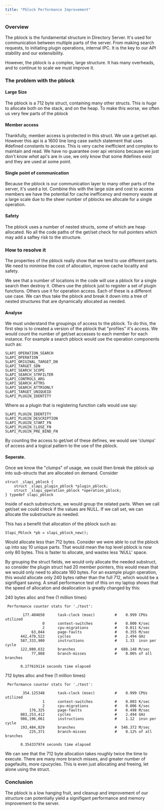 ```yaml
---
title: "Pblock Performance Improvement"
---
```


### Overview

The pblock is the fundamental structure in Directory Server. It's used for communication
between multiple parts of the server. From making search requests, to initiating plugin
operations, internal IPC. It is the key to our API stability and our extensibility.

However, the pblock is a complex, large structure. It has many overheads, and to continue
to scale we must improve it.

### The problem with the pblock

#### Large Size

The pblock is a 712 byte struct, containing many other structs. This is *huge* to
allocate both on the stack, and on the heap. To make this worse, we often us very
few parts of the pblock

#### Member access

Thankfully, member access is protected in this struct. We use a get/set api. However
this api is a 1600 line long case switch statement that uses #defined constants
to access. This is very cache inefficient and complex to maintain and read. We have
no guarantee over api versions because we just don't know *what* api's are in use,
we only know that some #defines exist and they are used at some point.

#### Single point of communication

Because the pblock is our communication layer to many other parts of the server,
it's used a lot. Combine this with the large size and cost to access members we
have the potential for cache inefficency and memory waste at a large scale due
to the sheer number of pblocks we allocate for a single operation.

#### Safety

The pblock uses a number of nested structs, some of which are heap allocated. No
all the code paths of the get/set check for null pointers which may add a saftey
risk to the structure.

### How to resolve it

The properties of the pblock really show that we tend to use different parts. We
need to minimise the cost of allocation, improve cache locality and safety.

We see that a number of locations in the code will use a pblock for a single
search then destroy it. Others use the pblock just to register a set of plugin
functions. Others use it for operation access. Each of these is a different use
case. We can thus take the pblock and break it down into a tree of nested structures
that are dynamically allocated as needed.

#### Analyse

We must understand the groupings of access to the pblock. To do this, the first
step is to created a version of the pblock that "profiles" it's access. We would
count the number of get/set accesses to each member for each instance. For example
a search pblock would use the operation components such as:

    SLAPI_OPERATION_SEARCH
    SLAPI_OPERATION
    SLAPI_ORIGINAL_TARGET_DN
    SLAPI_TARGET_SDN
    SLAPI_SEARCH_SCOPE
    SLAPI_SEARCH_STRFILTER
    SLAPI_CONTROLS_ARG
    SLAPI_SEARCH_ATTRS
    SLAPI_SEARCH_ATTRSONLY
    SLAPI_TARGET_UNIQUEID
    SLAPI_PLUGIN_IDENTITY

Where as a plugin that is registering function calls would use say:

    SLAPI_PLUGIN_IDENTITY
    SLAPI_PLUGIN_DESCRIPTION
    SLAPI_PLUGIN_START_FN
    SLAPI_PLUGIN_CLOSE_FN
    SLAPI_PLUGIN_PRE_BIND_FN

By counting the access to get/set of these defines, we would see 'clumps' of access
and a logical pattern to the use of the pblock.

#### Seperate.

Once we know the "clumps" of usage, we could then break the pblock up into sub-structs
that are allocated on demand. Consider

    struct _slapi_pblock {
        struct _slapi_plugin_pblock *plugin_pblock;
        struct _slapi_operation_pblock *operation_pblock;
    } typedef slapi_pblock

Inside of each substructure, we would group the related parts. When we call get/set
we could check if the values are NULL. If we call set, we can allocate the substructure
as needed.

This has a benefit that allocation of the pblock such as:

    Slapi_Pblock *pb = slapi_pblock_new();

Would allocate less than 712 bytes. Consider we were able to cut the pblock up into say
10 unique parts. That would mean the top level pblock is now only 80 bytes. This is
faster to allocate, and wastes less 'NULL' space.

By grouping the struct fields, we would only allocate the needed substruct, so consider
the plugin struct had 20 member pointers, this would mean that we would only need to allocate
160 bytes. For an example plugin operation, this would allocate only 240 bytes rather than the
full 712, which would be a signifigant saving. A small performance test of this on my laptop
shows that the speed of allocation and deallocation is greatly changed by this:

240 bytes alloc and free (1 million times)

     Performance counter stats for './test':

            177.404650      task-clock (msec)         #    0.999 CPUs utilized          
                     0      context-switches          #    0.000 K/sec                  
                     2      cpu-migrations            #    0.011 K/sec                  
                63,044      page-faults               #    0.355 M/sec                  
           442,478,522      cycles                    #    2.494 GHz                    
           587,333,900      instructions              #    1.33  insn per cycle         
           122,080,632      branches                  #  688.148 M/sec                  
                77,868      branch-misses             #    0.06% of all branches        

           0.177619114 seconds time elapsed

712 bytes alloc and free (1 million times)

     Performance counter stats for './test':

            354.125348      task-clock (msec)         #    0.999 CPUs utilized          
                     1      context-switches          #    0.003 K/sec                  
                     2      cpu-migrations            #    0.006 K/sec                  
               176,325      page-faults               #    0.498 M/sec                  
           883,253,412      cycles                    #    2.494 GHz                    
           986,196,061      instructions              #    1.12  insn per cycle         
           193,484,029      branches                  #  546.372 M/sec                  
               225,371      branch-misses             #    0.12% of all branches        

           0.354337974 seconds time elapsed

We can see that the 712 byte allocation takes roughly twice the time to execute. There are
many more branch misses, and greater number of pagefaults, more cpucycles. This is even just
allocating and freeing, let alone using the struct.

### Conclusion

The pblock is a low hanging fruit, and cleanup and improvement of our structure can potentially
yield a signifigant performance and memory improvement to the server.

